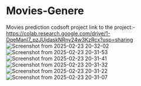 # Movies-Genere
Movies prediction codsoft project
link to the project:- https://colab.research.google.com/drive/1-DqeManI7_pzJUjdaskNRny24w3KzRcx?usp=sharing
![Screenshot from 2025-02-23 20-32-02](https://github.com/user-attachments/assets/73a35eec-ccc6-4512-bc91-cc307f8cebca)
![Screenshot from 2025-02-23 20-31-53](https://github.com/user-attachments/assets/29947dca-da4d-4830-8174-01570cd14aa6)
![Screenshot from 2025-02-23 20-31-41](https://github.com/user-attachments/assets/6c5024dd-44cd-4b9e-bcb8-8d2330cdd87a)
![Screenshot from 2025-02-23 20-31-32](https://github.com/user-attachments/assets/fe28c3de-dda6-4456-b254-a1276266edcf)
![Screenshot from 2025-02-23 20-31-22](https://github.com/user-attachments/assets/e73a2881-215e-4306-bf8a-f093a14fb5a8)
![Screenshot from 2025-02-23 20-31-07](https://github.com/user-attachments/assets/645995e8-d934-43ef-aa95-9e3d13e5b814)
